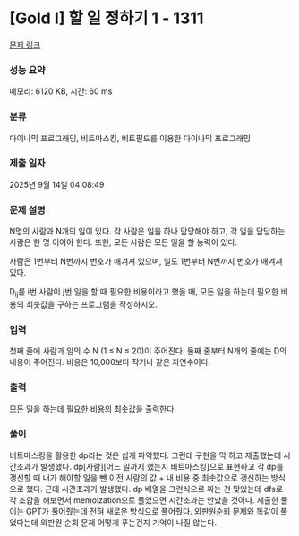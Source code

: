 # [Gold I] 할 일 정하기 1 - 1311 

[문제 링크](https://www.acmicpc.net/problem/1311) 

### 성능 요약

메모리: 6120 KB, 시간: 60 ms

### 분류

다이나믹 프로그래밍, 비트마스킹, 비트필드를 이용한 다이나믹 프로그래밍

### 제출 일자

2025년 9월 14일 04:08:49

### 문제 설명

<p>N명의 사람과 N개의 일이 있다. 각 사람은 일을 하나 담당해야 하고, 각 일을 담당하는 사람은 한 명 이어야 한다. 또한, 모든 사람은 모든 일을 할 능력이 있다.</p>

<p>사람은 1번부터 N번까지 번호가 매겨져 있으며, 일도 1번부터 N번까지 번호가 매겨져 있다.</p>

<p>D<sub>ij</sub>를 i번 사람이 j번 일을 할 때 필요한 비용이라고 했을 때, 모든 일을 하는데 필요한 비용의 최솟값을 구하는 프로그램을 작성하시오.</p>

### 입력 

 <p>첫째 줄에 사람과 일의 수 N (1 ≤ N ≤ 20)이 주어진다. 둘째 줄부터 N개의 줄에는 D의 내용이 주어진다. 비용은 10,000보다 작거나 같은 자연수이다.</p>

### 출력 

 <p>모든 일을 하는데 필요한 비용의 최솟값을 출력한다.</p>

 ### 풀이 

 <p>비트마스킹을 활용한 dp라는 것은 쉽게 파악했다. 그런데 구현을 막 하고 제출했는데 시간초과가 발생했다. dp[사람][어느 일까지 했는지 비트마스킹]으로 표현하고 각 dp를 갱신할 때 내가 해야할 일을 뺀 이전 사람의 값 + 내 비용 중 최솟값으로 갱신하는 방식으로 했다. 근데 시간초과가 발생했다. dp 배열을 그런식으로 짜는 건 맞았는데 dfs로 각 조합을 해보면서 memoization으로 풀었으면 시간초과는 안났을 것이다. 제출한 풀이는 GPT가 풀어줬는데 전혀 새로운 방식으로 풀어줬다. 외판원순회 문제와 똑같이 풀었다는데 외판원 순회 문제 어떻게 푸는건지 기억이 나질 않는다. </p>

